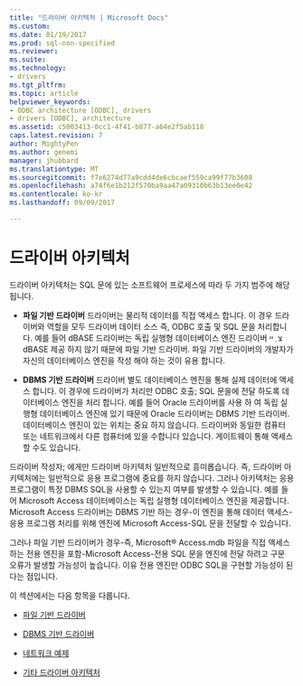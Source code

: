```yaml
---
title: "드라이버 아키텍처 | Microsoft Docs"
ms.custom: 
ms.date: 01/19/2017
ms.prod: sql-non-specified
ms.reviewer: 
ms.suite: 
ms.technology:
- drivers
ms.tgt_pltfrm: 
ms.topic: article
helpviewer_keywords:
- ODBC architecture [ODBC], drivers
- drivers [ODBC], architecture
ms.assetid: c5003413-0cc1-4f41-b877-a64e2f5ab118
caps.latest.revision: 7
author: MightyPen
ms.author: genemi
manager: jhubbard
ms.translationtype: MT
ms.sourcegitcommit: f7e6274d77a9cdd4de6cbcaef559ca99f77b3608
ms.openlocfilehash: a74f6e1b212f570ba9aa47a09310b63b13ee0e42
ms.contentlocale: ko-kr
ms.lasthandoff: 09/09/2017

---
```

# <a name="driver-architecture"></a>드라이버 아키텍처
드라이버 아키텍처는 SQL 문에 있는 소프트웨어 프로세스에 따라 두 가지 범주에 해당 됩니다.  
  
-   **파일 기반 드라이버** 드라이버는 물리적 데이터를 직접 액세스 합니다. 이 경우 드라이버와 역할을 모두 드라이버 데이터 소스 즉, ODBC 호출 및 SQL 문을 처리합니다. 예를 들어 dBASE 드라이버는 독립 실행형 데이터베이스 엔진 드라이버 צ ְ ײ dBASE 제공 하지 않기 때문에 파일 기반 드라이버. 파일 기반 드라이버의 개발자가 자신의 데이터베이스 엔진을 작성 해야 하는 것이 유용 합니다.  
  
-   **DBMS 기반 드라이버** 드라이버 별도 데이터베이스 엔진을 통해 실제 데이터에 액세스 합니다. 이 경우에 드라이버가 처리만 ODBC 호출; SQL 문을에 전달 하도록 데이터베이스 엔진을 처리 합니다. 예를 들어 Oracle 드라이버를 사용 하 여 독립 실행형 데이터베이스 엔진에 있기 때문에 Oracle 드라이버는 DBMS 기반 드라이버. 데이터베이스 엔진이 있는 위치는 중요 하지 않습니다. 드라이버와 동일한 컴퓨터 또는 네트워크에서 다른 컴퓨터에 있을 수합니다 있습니다. 게이트웨이 통해 액세스할 수도 있습니다.  
  
 드라이버 작성자; 에게만 드라이버 아키텍처 일반적으로 흥미롭습니다. 즉, 드라이버 아키텍처에는 일반적으로 응용 프로그램에 중요를 하지 않습니다. 그러나 아키텍처는 응용 프로그램이 특정 DBMS SQL을 사용할 수 있는지 여부를 발생할 수 있습니다. 예를 들어 Microsoft Access 데이터베이스는 독립 실행형 데이터베이스 엔진을 제공합니다. Microsoft Access 드라이버는 DBMS 기반 하는 경우-이 엔진을 통해 데이터 액세스-응용 프로그램 처리를 위해 엔진에 Microsoft Access-SQL 문을 전달할 수 있습니다.  
  
 그러나 파일 기반 드라이버가 경우-즉, Microsoft® Access.mdb 파일을 직접 액세스 하는 전용 엔진을 포함-Microsoft Access-전용 SQL 문을 엔진에 전달 하려고 구문 오류가 발생할 가능성이 높습니다. 이유 전용 엔진만 ODBC SQL을 구현할 가능성이 된다는 점입니다.  
  
 이 섹션에서는 다음 항목을 다룹니다.  
  
-   [파일 기반 드라이버](../../odbc/reference/file-based-drivers.md)  
  
-   [DBMS 기반 드라이버](../../odbc/reference/dbms-based-drivers.md)  
  
-   [네트워크 예제](../../odbc/reference/network-example.md)  
  
-   [기타 드라이버 아키텍처](../../odbc/reference/other-driver-architectures.md)
